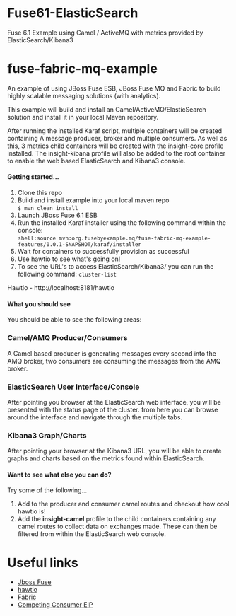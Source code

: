 Fuse61-ElasticSearch
====================

Fuse 6.1 Example using Camel / ActiveMQ with metrics provided by ElasticSearch/Kibana3

fuse-fabric-mq-example
======================

An example of using JBoss Fuse ESB, JBoss Fuse MQ and Fabric to build highly scalable messaging solutions (with analytics).

This example will build and install an Camel/ActiveMQ/ElasticSearch solution and install it in your local Maven repository.

After running the installed Karaf script, multiple containers will be created containing A message producer, broker and multiple consumers. As well as this, 3 metrics child containers will be created with the insight-core profile installed. The insight-kibana profile will also be added to the root container to enable the web based ElasticSearch and Kibana3 console.

<h4>Getting started...</h4>

1. Clone this repo  
2. Build and install example into your local maven repo  
`$ mvn clean install`  
4. Launch JBoss Fuse 6.1 ESB  
5. Run the installed Karaf installer using the following command within the console:  
`shell:source mvn:org.fusebyexample.mq/fuse-fabric-mq-example-features/0.0.1-SNAPSHOT/karaf/installer`  
6. Wait for containers to successfully provision as successful  
7. Use hawtio to see what's going on!
8. To see the URL's to access ElasticSearch/Kibana3/ you can run the following command:
`cluster-list`  

Hawtio - http://localhost:8181/hawtio  

<h4>What you should see</h4>
You should be able to see the following areas:

<h3>Camel/AMQ Producer/Consumers</h3>
A Camel based producer is generating messages every second into the AMQ broker, two consumers are consuming the messages from the AMQ broker.

<h3>ElasticSearch User Interface/Console</h3>
After pointing you browser at the ElasticSearch web interface, you will be presented with the status page of the cluster. from here you can browse around the interface and navigate through the multiple tabs.

<h3>Kibana3 Graph/Charts</h3>
After pointing your browser at the Kibana3 URL, you will be able to create graphs and charts based on the metrics found within ElasticSearch.

<h4>Want to see what else you can do?</h4>

Try some of the following...

1. Add to the producer and consumer camel routes and checkout how cool hawtio is!
2. Add the **insight-camel** profile to the child containers containing any camel routes to collect data on exchanges made. These can then be filtered from within the ElasticSearch web console.

# Useful links

* [Jboss Fuse](https://access.redhat.com/site/documentation/JBoss_Fuse/)
* [hawtio](http://hawt.io/)
* [Fabric](http://fabric8.io)
* [Competing Consumer EIP](http://www.enterpriseintegrationpatterns.com/CompetingConsumers.html)


